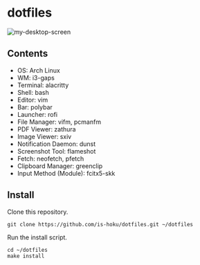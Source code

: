 # dotfiles
![my-desktop-screen](https://user-images.githubusercontent.com/52068717/203508722-0ec39a4d-eb06-4d67-9478-c55369a5ccd8.png)

## Contents
- OS: Arch Linux
- WM: i3-gaps
- Terminal: alacritty
- Shell: bash
- Editor: vim
- Bar: polybar
- Launcher: rofi
- File Manager: vifm, pcmanfm
- PDF Viewer: zathura
- Image Viewer: sxiv
- Notification Daemon: dunst
- Screenshot Tool: flameshot
- Fetch: neofetch, pfetch
- Clipboard Manager: greenclip
- Input Method (Module): fcitx5-skk

## Install

Clone this repository.  
```
git clone https://github.com/is-hoku/dotfiles.git ~/dotfiles
```
Run the install script.  
```
cd ~/dotfiles
make install
```
